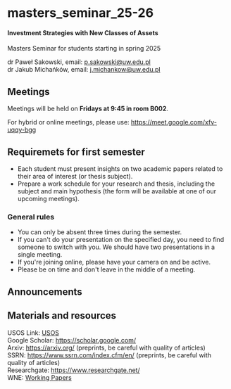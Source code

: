 # masters_seminar_25-26
#### Investment Strategies with New Classes of Assets

Masters Seminar for students starting in spring 2025

dr Paweł Sakowski, email: p.sakowski@uw.edu.pl\
dr Jakub Michańków, email: j.michankow@uw.edu.pl

## Meetings

Meetings will be held on **Fridays at 9:45 in room B002**.

For hybrid or online meetings, please use:  https://meet.google.com/xfv-uqqy-bgg

## Requiremets for first semester

- Each student must present insights on two academic papers related to their area of interest (or thesis subject).
- Prepare a work schedule for your research and thesis, including the subject and main hypothesis (the form will be available at one of our upcoming meetings).

### General rules

- You can only be absent three times during the semester.
- If you can't do your presentation on the specified day, you need to find someone to switch with you. We should have two presentations in a single meeting.
- If you're joining online, please have your camera on and be active.
- Please be on time and don't leave in the middle of a meeting.

## Announcements

## Materials and resources

USOS Link: [USOS](https://usosweb.wne.uw.edu.pl/kontroler.php?_action=katalog2%2Fprzedmioty%2FpokazPrzedmiot&kod=2400-ENSM100A&lang=en) \
Google Scholar: https://scholar.google.com/ \
Arxiv: https://arxiv.org/ (preprints, be careful with quality of articles)\
SSRN: https://www.ssrn.com/index.cfm/en/ (preprints, be careful with quality of articles)\
Researchgate: https://www.researchgate.net/ \
WNE: [Working Papers](https://www.wne.uw.edu.pl/badania-i-nauka/wydawnictwa-naukowe/working-papers)
